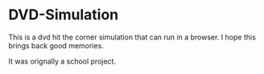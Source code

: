 # DVD-Simulation
This is a dvd hit the corner simulation that can run in a browser. I hope this brings back good memories.

It was orignally a school project.
